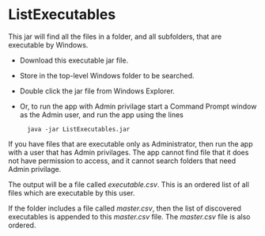 # ListExecutables
This jar will find all the files in a folder, and all subfolders, that are executable by Windows.

- Download this executable jar file.
- Store in the top-level Windows folder to be searched.
- Double click the jar file from Windows Explorer.
- Or, to run the app with Admin privilage start a Command Prompt window as the Admin user, and run the app using the lines

        java -jar ListExecutables.jar
   
If you have files that are executable only as Administrator, then run the app with a user that has Admin privilages. The app cannot find file that it does not have permission to access, and it cannot search folders that need Admin privilage.

The output will be a file called *executable.csv*. This is an ordered list of all files which are executable by this user.

If the folder includes a file called *master.csv*, then the list of discovered executables is appended to this *master.csv* file.
The *master.csv* file is also ordered.


